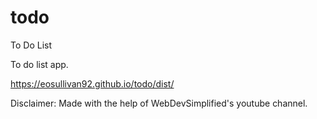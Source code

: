 # todo
To Do List

To do list app. 

https://eosullivan92.github.io/todo/dist/

Disclaimer: Made with the help of WebDevSimplified's youtube channel. 
